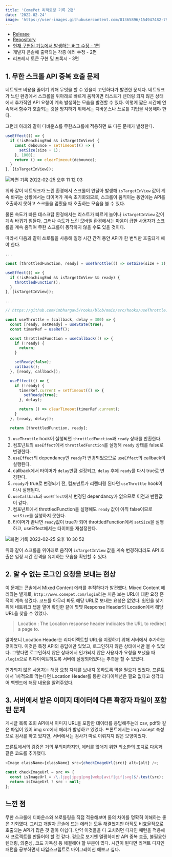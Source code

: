 ```yaml
---
title: 'ComePet 리팩토링 기록 2편'
date: '2022-02-24'
image: 'https://user-images.githubusercontent.com/81365896/154947482-79d0ec59-aa3b-4888-b06f-ebc2f806431e.png'
---
```


- [Release](https://comepet.netlify.app/)
- [Repository](https://github.com/prgrms-web-devcourse/Team_i6_comepet_FE)
- [현재 구현된 기능에서 발생하는 버그 수정 - 1편](https://sanoo.dev/posts/ComePet-리팩토링-기록-1편)
- 개발자 콘솔에 출력되는 각종 에러 수정 - 2편
- 리프레시 토큰 구현 및 프록시 - 3편

## 1. 무한 스크롤 API 중복 호출 문제

네트워크 비용을 줄이기 위해 무엇을 할 수 있을지 고민하다가 발견한 문제다. 네트워크가 느린 환경에서 스크롤을 위아래로 빠르게 움직이면 리스트가 렌더링 되지 않은 상태에서 추가적인 API 요청이 계속 발생하는 모습을 발견할 수 있다. 이렇게 짧은 시간에 연속해서 함수가 호출되는 것을 방지하기 위해서는 디바운스나 쓰로틀 기법을 사용해야 한다.

그런데 아래와 같이 디바운스를 무한스크롤에 적용하면 또 다른 문제가 발생한다.

```javascript
useEffect(() => {
  if (!isReachingEnd && isTargetInView) {
    const debounce = setTimeout(() => {
      setSize(size + 1);
    }, 1000);
    return () => clearTimeout(debounce);
  }
}, [isTargetInView]);
```

![화면 기록 2022-02-25 오후 11 12 03](https://user-images.githubusercontent.com/81365896/155730010-d539f85b-6dd8-491d-970f-216f560a3e63.gif)

위와 같이 네트워크가 느린 환경에서 스크롤이 연달아 발생해 `isTargetInView` 값이 계속 바뀌는 상황에서는 타이머가 계속 초기화되므로, 스크롤이 움직이는 동안에는 API를 호출하지 못하고 스크롤을 멈췄을 때 호출하는 모습을 볼 수 있다.

물론 속도가 빠른 데스크탑 환경에서는 리스트가 빠르게 늘어나 `isTargetInView` 값이 계속 바뀌기 힘들다. 그러나 속도가 느린 모바일 환경에서는 마음이 급한 사용자가 스크롤을 계속 움직여 무한 스크롤이 동작하지 않을 수도 있을 것이다.

따라서 다음과 같이 쓰로틀을 사용해 일정 시간 간격 동안 API가 한 번씩만 호출되게 해야 한다.

```javascript
...

const [throttledFunction, ready] = useThrottle(() => setSize(size + 1), 1000);

useEffect(() => {
  if (!isReachingEnd && isTargetInView && ready) {
    throttledFunction();
  }
}, [isTargetInView]);

...
```

```javascript
// https://github.com/imbhargav5/rooks/blob/main/src/hooks/useThrottle.ts

const useThrottle = (callback, delay = 300) => {
  const [ready, setReady] = useState(true);
  const timerRef = useRef();

  const throttledFunction = useCallback(() => {
    if (!ready) {
      return;
    }

    setReady(false);
    callback();
  }, [ready, callback]);

  useEffect(() => {
    if (!ready) {
      timerRef.current = setTimeout(() => {
        setReady(true);
      }, delay);

      return () => clearTimeout(timerRef.current);
    }
  }, [ready, delay]);

  return [throttledFunction, ready];
```

1. `useThrottle` hook이 실행되면 `throttledFunction`과 `ready` 상태를 반환한다.
2. 컴포넌트의 `useEffect`에서 `throttledFunction`를 실행해 `ready` 상태를 false로 변경한다.
3. `useEffect`의 dependancy인 `ready`가 변경되었으므로 `useEffect`의 callback이 실행된다.
4. callback에서 타이머가 `delay`만큼 설정되고, `delay` 후에 `ready`를 다시 true로 변경한다.
5. `ready`가 true로 변경되기 전, 컴포넌트가 리렌더링 된다면 `useThrottle` hook이 다시 실행된다.
6. `useCallback`과 `useEffect`에서 변경된 dependancy가 없으므로 이전과 반환값이 같다.
7. 컴포넌트에서 throttledFunction을 실행해도 `ready` 값이 아직 false이므로 `setSize`를 실행하지 못한다.
8. 타이머가 끝나면 `ready`값이 true가 되어 throttledFunction에서 `setSize`을 실행하고, useEffect에서는 타이머를 재설정한다.

![화면 기록 2022-02-25 오후 10 30 52](https://user-images.githubusercontent.com/81365896/155724989-5b1ddb9f-655e-4286-8811-e2d3b862f5d2.gif)

위와 같이 스크롤을 위아래로 움직여 `isTargetInView` 값을 계속 변경하더라도 API 호출은 일정 시간 간격을 유지하는 모습을 확인할 수 있다.

## 2. 알 수 없는 로그인 요청을 보내는 현상

이 문제는 콘솔에서 Mixed Content 에러를 추적하다가 발견했다. Mixed Content 에러와는 별개로, `http://www.comepet.com/login`라는 처음 보는 URL에 대한 요청 흔적이 계속 생겼다. 코드를 아무리 봐도 해당 URL로 보내는 요청은 없었다. 원인을 찾기 위해 네트워크 탭을 열어 확인한 끝에 몇몇 Response Header의 Location에서 해당 URL을 찾을 수 있었다.

> Location : The Location response header indicates the URL to redirect a page to.

알아보니 Location Header는 리다이렉트할 URL을 지정하기 위해 서버에서 추가하는 것이었다. 이것은 특정 API의 응답에만 있었고, 로그인하지 않은 상태에서만 볼 수 있었다. 그렇다면 로그인하지 않은 상태에서 인가되지 않은 사용자가 요청을 보냈을 때 `/login`으로 리다이렉트하도록 서버에 설정되어있다는 추측을 할 수 있었다.

인가되지 않은 사용자는 해당 요청 자체를 보내지 못하도록 막을 필요가 있었다. 프론트에서 1차적으로 막는다면 Location Header를 통한 리다이렉션은 필요 없다고 생각되어 백엔드에 해당 내용을 알려주었다.

## 3. 서버에서 받은 이미지 데이터에 다른 확장자 파일이 포함된 문제

게시글 목록 조회 API에서 이미지 URL을 포함한 데이터를 응답해주는데 csv, pdf와 같은 파일이 있어 img src에서 에러가 발생하고 있었다. 프론트에서는 img accept 속성으로 검사를 하고 있지만, 서버에서는 검사가 따로 이뤄지지 않은 모양이었다.

프론트에서의 검증은 거의 무의미하지만, 에러를 없애기 위한 최소한의 조치로 다음과 같은 코드를 추가했다.

```javascript
<Image className={className} src={checkImageUrl(src)} alt={alt} />;

const checkImageUrl = src => {
  const isImageUrl = /\.(jpg|jpeg|png|webp|avif|gif|svg)$/.test(src);
  return isImageUrl ? src : null;
};
```

## 느낀 점

무한 스크롤에 디바운스와 쓰로틀링을 직접 적용해보며 둘의 차이를 명확히 이해하는 좋은 기회였다. 그리고 개발자 콘솔에 뜨는 에러는 모두 해결했지만 아직도 비효율적으로 호출되는 API가 많은 것 같아 아쉽다. 만약 이것들을 다 고치려면 디자인 패턴을 적용해 새 프로젝트를 만들어야 할 것 같다. 겉으로 보기엔 멀쩡하지만 API 중복 호출, 불필요한 렌더링, 의존성, 코드 가독성 등 해결해야 할 부분이 많다. 시간이 된다면 리액트 디자인 패턴을 공부하면서 타입스크립트로 마이그레이션 해보고 싶다.

